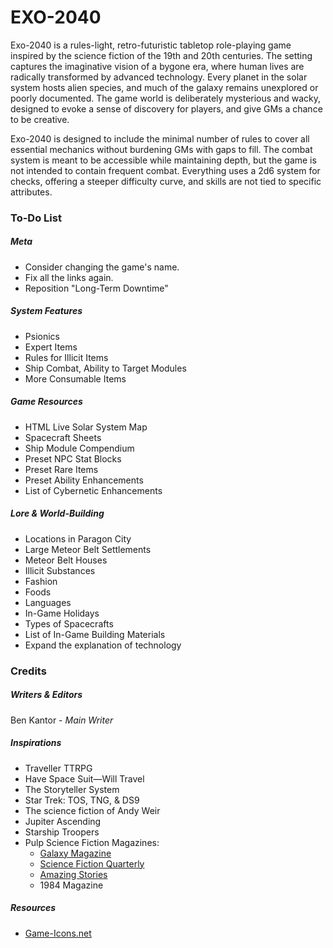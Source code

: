 # EXO-2040
Exo-2040 is a rules-light, retro-futuristic tabletop role-playing game inspired by the science fiction of the 19th and 20th centuries. The setting captures the imaginative vision of a bygone era, where human lives are radically transformed by advanced technology. Every planet in the solar system hosts alien species, and much of the galaxy remains unexplored or poorly documented. The game world is deliberately mysterious and wacky, designed to evoke a sense of discovery for players, and give GMs a chance to be creative.

Exo-2040 is designed to include the minimal number of rules to cover all essential mechanics without burdening GMs with gaps to fill. The combat system is meant to be accessible while maintaining depth, but the game is not intended to contain frequent combat. Everything uses a 2d6 system for checks, offering a steeper difficulty curve, and skills are not tied to specific attributes.
### To-Do List
##### Meta
- Consider changing the game's name.
- Fix all the links again.
- Reposition "Long-Term Downtime"
##### System Features
- Psionics
- Expert Items
- Rules for Illicit Items
- Ship Combat, Ability to Target Modules
- More Consumable Items
##### Game Resources
- HTML Live Solar System Map
- Spacecraft Sheets
- Ship Module Compendium
- Preset NPC Stat Blocks
- Preset Rare Items
- Preset Ability Enhancements
- List of Cybernetic Enhancements
##### Lore & World-Building
- Locations in Paragon City
- Large Meteor Belt Settlements
- Meteor Belt Houses
- Illicit Substances
- Fashion
- Foods
- Languages
- In-Game Holidays
- Types of Spacecrafts
- List of In-Game Building Materials
- Expand the explanation of technology
### Credits
##### Writers & Editors
Ben Kantor - _Main Writer_
##### Inspirations
- Traveller TTRPG
- Have Space Suit—Will Travel
- The Storyteller System
- Star Trek: TOS, TNG, & DS9
- The science fiction of Andy Weir
- Jupiter Ascending
- Starship Troopers
- Pulp Science Fiction Magazines:
    - [Galaxy Magazine](https://archive.org/details/galaxymagazine-1951-02/)
    - [Science Fiction Quarterly](https://archive.org/details/sciencefictionquarterly)
    - [Amazing Stories](https://archive.org/details/amazingstoriesmagazine)
    - 1984 Magazine
##### Resources
- [Game-Icons.net](https://game-icons.net/)